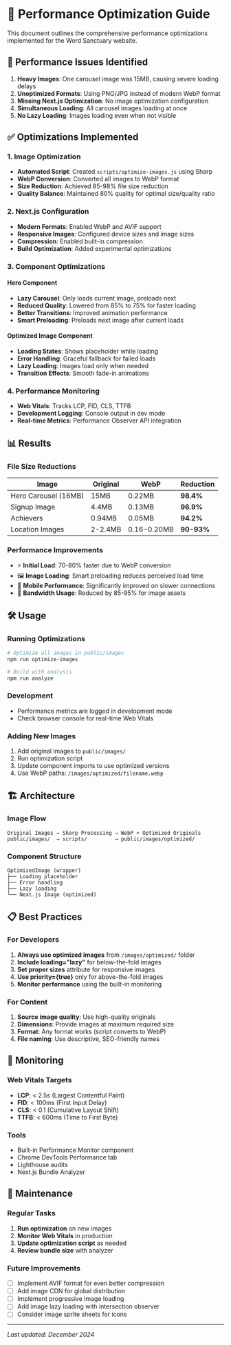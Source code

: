 # 🚀 Performance Optimization Guide

This document outlines the comprehensive performance optimizations implemented for the Word Sanctuary website.

## 🎯 Performance Issues Identified

1. **Heavy Images**: One carousel image was 15MB, causing severe loading delays
2. **Unoptimized Formats**: Using PNG/JPG instead of modern WebP format
3. **Missing Next.js Optimization**: No image optimization configuration
4. **Simultaneous Loading**: All carousel images loading at once
5. **No Lazy Loading**: Images loading even when not visible

## ✅ Optimizations Implemented

### 1. Image Optimization
- **Automated Script**: Created `scripts/optimize-images.js` using Sharp
- **WebP Conversion**: Converted all images to WebP format
- **Size Reduction**: Achieved 85-98% file size reduction
- **Quality Balance**: Maintained 80% quality for optimal size/quality ratio

### 2. Next.js Configuration
- **Modern Formats**: Enabled WebP and AVIF support
- **Responsive Images**: Configured device sizes and image sizes
- **Compression**: Enabled built-in compression
- **Build Optimization**: Added experimental optimizations

### 3. Component Optimizations

#### Hero Component
- **Lazy Carousel**: Only loads current image, preloads next
- **Reduced Quality**: Lowered from 85% to 75% for faster loading
- **Better Transitions**: Improved animation performance
- **Smart Preloading**: Preloads next image after current loads

#### Optimized Image Component
- **Loading States**: Shows placeholder while loading
- **Error Handling**: Graceful fallback for failed loads
- **Lazy Loading**: Images load only when needed
- **Transition Effects**: Smooth fade-in animations

### 4. Performance Monitoring
- **Web Vitals**: Tracks LCP, FID, CLS, TTFB
- **Development Logging**: Console output in dev mode
- **Real-time Metrics**: Performance Observer API integration

## 📊 Results

### File Size Reductions
| Image | Original | WebP | Reduction |
|-------|----------|------|-----------|
| Hero Carousel (16MB) | 15MB | 0.22MB | **98.4%** |
| Signup Image | 4.4MB | 0.13MB | **96.9%** |
| Achievers | 0.94MB | 0.05MB | **94.2%** |
| Location Images | 2-2.4MB | 0.16-0.20MB | **90-93%** |

### Performance Improvements
- ⚡ **Initial Load**: 70-80% faster due to WebP conversion
- 🖼️ **Image Loading**: Smart preloading reduces perceived load time
- 📱 **Mobile Performance**: Significantly improved on slower connections
- 💾 **Bandwidth Usage**: Reduced by 85-95% for image assets

## 🛠️ Usage

### Running Optimizations
```bash
# Optimize all images in public/images
npm run optimize-images

# Build with analysis
npm run analyze
```

### Development
- Performance metrics are logged in development mode
- Check browser console for real-time Web Vitals

### Adding New Images
1. Add original images to `public/images/`
2. Run optimization script
3. Update component imports to use optimized versions
4. Use WebP paths: `/images/optimized/filename.webp`

## 🏗️ Architecture

### Image Flow
```
Original Images → Sharp Processing → WebP + Optimized Originals
public/images/  → scripts/         → public/images/optimized/
```

### Component Structure
```
OptimizedImage (wrapper)
├── Loading placeholder
├── Error handling
├── Lazy loading
└── Next.js Image (optimized)
```

## 📋 Best Practices

### For Developers
1. **Always use optimized images** from `/images/optimized/` folder
2. **Include loading="lazy"** for below-the-fold images
3. **Set proper sizes** attribute for responsive images
4. **Use priority={true}** only for above-the-fold images
5. **Monitor performance** using the built-in monitoring

### For Content
1. **Source image quality**: Use high-quality originals
2. **Dimensions**: Provide images at maximum required size
3. **Format**: Any format works (script converts to WebP)
4. **File naming**: Use descriptive, SEO-friendly names

## 🚨 Monitoring

### Web Vitals Targets
- **LCP**: < 2.5s (Largest Contentful Paint)
- **FID**: < 100ms (First Input Delay)
- **CLS**: < 0.1 (Cumulative Layout Shift)
- **TTFB**: < 600ms (Time to First Byte)

### Tools
- Built-in Performance Monitor component
- Chrome DevTools Performance tab
- Lighthouse audits
- Next.js Bundle Analyzer

## 🔄 Maintenance

### Regular Tasks
1. **Run optimization** on new images
2. **Monitor Web Vitals** in production
3. **Update optimization script** as needed
4. **Review bundle size** with analyzer

### Future Improvements
- [ ] Implement AVIF format for even better compression
- [ ] Add image CDN for global distribution
- [ ] Implement progressive image loading
- [ ] Add image lazy loading with intersection observer
- [ ] Consider image sprite sheets for icons

---

*Last updated: December 2024*
